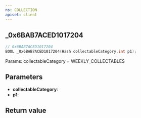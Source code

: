 ```yaml
---
ns: COLLECTION
apiset: client
---
```

## _0x6BAB7ACED1017204

```c
// 0x6BAB7ACED1017204
BOOL _0x6BAB7ACED1017204(Hash collectableCategory,int p1);
```

Params: collectableCategory = WEEKLY_COLLECTABLES

## Parameters
* **collectableCategory**:
* **p1**:

## Return value

